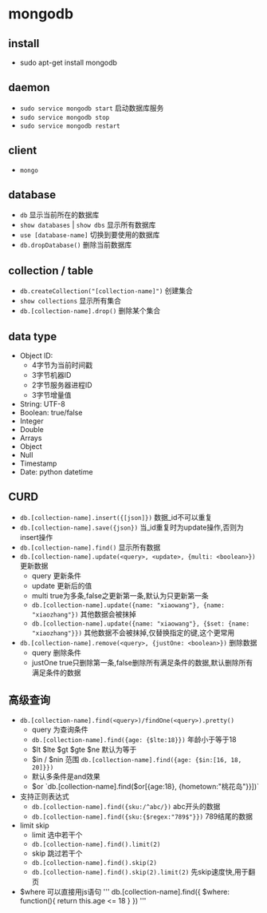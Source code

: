 # mongodb

## install
* sudo apt-get install mongodb

## daemon
* `sudo service mongodb start` 启动数据库服务
* `sudo service mongodb stop`
* `sudo service mongodb restart`

## client
* `mongo`

## database
* `db` 显示当前所在的数据库
* `show databases` | `show dbs` 显示所有数据库
* `use [database-name]` 切换到要使用的数据库
* `db.dropDatabase()` 删除当前数据库

## collection / table 
* `db.createCollection("[collection-name]")` 创建集合
* `show collections` 显示所有集合
* `db.[collection-name].drop()` 删除某个集合

## data type
* Object ID:
	* 4字节为当前时间戳
	* 3字节机器ID
	* 2字节服务器进程ID
	* 3字节增量值
* String: UTF-8
* Boolean: true/false
* Integer
* Double
* Arrays
* Object
* Null
* Timestamp
* Date: python datetime

## CURD
* `db.[collection-name].insert({[json]})` 数据_id不可以重复
* `db.[collection-name].save({json})` 当_id重复时为update操作,否则为insert操作
* `db.[collection-name].find()` 显示所有数据
* `db.[collection-name].update(<query>, <update>, {multi: <boolean>})` 更新数据
	* query 更新条件
	* update 更新后的值
	* multi true为多条,false之更新第一条,默认为只更新第一条
	* `db.[collection-name].update({name: "xiaowang"}, {name: "xiaozhang"})` 其他数据会被抹掉
	* `db.[collection-name].update({name: "xiaowang"}, {$set: {name: "xiaozhang"}})` 其他数据不会被抹掉,仅替换指定的键,这个更常用
* `db.[collection-name].remove(<query>, {justOne: <boolean>})` 删除数据
	* query 删除条件
	* justOne true只删除第一条,false删除所有满足条件的数据,默认删除所有满足条件的数据
## 高级查询
* `db.[collection-name].find(<query>)/findOne(<query>).pretty()`
	* query 为查询条件
	* `db.[collection-name].find({age: {$lte:18}})` 年龄小于等于18
	* $lt $lte $gt $gte $ne 默认为等于
	* $in / $nin 范围 `db.[collection-name].find({age: {$in:[16, 18, 20]}})`
	* 默认多条件是and效果
	* $or `db.[collection-name].find($or[{age:18}, {hometown:"桃花岛"}}])`
* 支持正则表达式
	* `db.[collection-name].find({sku:/^abc/})` abc开头的数据
	* `db.[collection-name].find({sku:{$regex:"789$"}})` 789结尾的数据
* limit skip
	* limit 选中若干个
	* `db.[collection-name].find().limit(2)`
	* skip 跳过若干个
	* `db.[collection-name].find().skip(2)`
	* `db.[collection-name].find().skip(2).limit(2)` 先skip速度快,用于翻页
* $where 可以直接用js语句
'''
db.[collection-name].find({
	$where: function(){
		return this.age <= 18
	}
})
'''

